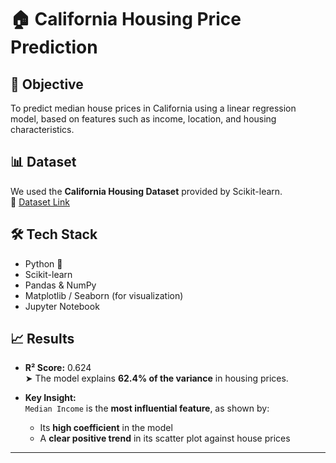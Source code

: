 # 🏠 California Housing Price Prediction

## 🎯 Objective
To predict median house prices in California using a linear regression model, based on features such as income, location, and housing characteristics.

## 📊 Dataset
We used the **California Housing Dataset** provided by Scikit-learn.  
📎 [Dataset Link](https://scikit-learn.org/stable/datasets/real_world.html#california-housing-dataset)

## 🛠️ Tech Stack
- Python 🐍
- Scikit-learn
- Pandas & NumPy
- Matplotlib / Seaborn (for visualization)
- Jupyter Notebook

## 📈 Results
- **R² Score:** 0.624  
  ➤ The model explains **62.4% of the variance** in housing prices.

- **Key Insight:**  
  `Median Income` is the **most influential feature**, as shown by:
  - Its **high coefficient** in the model
  - A **clear positive trend** in its scatter plot against house prices

---
